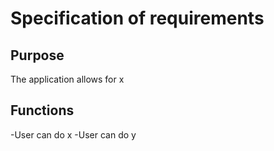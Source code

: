 # **Specification of requirements**

## Purpose

The application allows for x

## Functions

-User can do x
-User can do y


